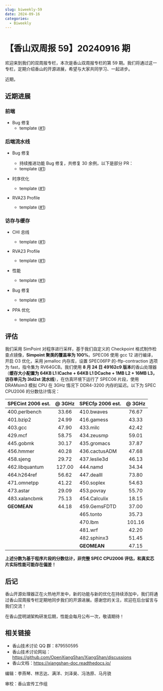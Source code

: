 ```yaml
---
slug: biweekly-59
date: 2024-09-16
categories:
  - Biweekly
---
```

# 【香山双周报 59】20240916 期

欢迎来到我们的双周报专栏，本次是香山双周报专栏的第 59 期。我们将通过这一专栏，定期介绍香山的开源进展，希望与大家共同学习、一起进步。

近期，

<!-- more -->

## 近期进展

### 前端

- Bug 修复
    - template ([#1](https://github.com/OpenXiangShan/XiangShan/pull/1))

### 后端流水线

- Bug 修复
    - 持续推进功能 Bug 修复，共修复 30 余例，以下是部分 PR：
    - template ([#1](https://github.com/OpenXiangShan/XiangShan/pull/1))

- 时序优化
    - template ([#1](https://github.com/OpenXiangShan/XiangShan/pull/1))

- RVA23 Profile
    - template ([#1](https://github.com/OpenXiangShan/XiangShan/pull/1))

### 访存与缓存

- CHI 总线
    - template ([#1](https://github.com/OpenXiangShan/XiangShan/pull/1))

- RVA23 Profile
    - template ([#1](https://github.com/OpenXiangShan/XiangShan/pull/1))

- 性能
    - template ([#1](https://github.com/OpenXiangShan/XiangShan/pull/1))

- Bug 修复
    - template ([#1](https://github.com/OpenXiangShan/XiangShan/pull/1))


- PPA 优化
    - template ([#1](https://github.com/OpenXiangShan/XiangShan/pull/1))

## 评估

我们采用 SimPoint 对程序进行采样，基于我们自定义的 Checkpoint 格式制作检查点镜像，**Simpoint 聚类的覆盖率为 100%**。SPEC06 使用 gcc 12 进行编译，开启 O3 优化，采用 jemalloc 内存库，设置 SPEC06FP 的-ffp-contraction 选项为 fast，指令集为 RV64GCB。我们使用 **8 月 24 日 49162c9 版本**的香山处理器（**缓存大小配置为 64KB L1 ICache + 64KB L1 DCache + 1MB L2 + 16MB L3，访存单元为 3ld2st 流水线**），在仿真环境下运行了 SPEC06 片段，使用 DRAMsim3 模拟 CPU 在 3GHz 情况下 DDR4-3200 内存的延迟。以下为 SPEC CPU2006 的分数估计情况：

| SPECint 2006 est. | @ 3GHz | SPECfp 2006 est.  | @ 3GHz |
| :---------------- | :----: | :---------------- | :----: |
| 400.perlbench     | 33.66  | 410.bwaves        | 76.67  |
| 401.bzip2         | 24.99  | 416.gamess        | 43.33  |
| 403.gcc           | 47.90  | 433.milc          | 42.42  |
| 429.mcf           | 58.75  | 434.zeusmp        | 59.01  |
| 445.gobmk         | 30.17  | 435.gromacs       | 37.87  |
| 456.hmmer         | 40.28  | 436.cactusADM     | 47.68  |
| 458.sjeng         | 29.72  | 437.leslie3d      | 46.13  |
| 462.libquantum    | 127.00 | 444.namd          | 34.34  |
| 464.h264ref       | 56.62  | 447.dealII        | 73.80  |
| 471.omnetpp       | 41.22  | 450.soplex        | 54.63  |
| 473.astar         | 29.09  | 453.povray        | 55.70  |
| 483.xalancbmk     | 75.13  | 454.Calculix      | 18.15  |
| **GEOMEAN**       | 44.18  | 459.GemsFDTD      | 37.00  |
|                   |        | 465.tonto         | 35.73  |
|                   |        | 470.lbm           | 101.16 |
|                   |        | 481.wrf           | 42.20  |
|                   |        | 482.sphinx3       | 51.45  |
|                   |        | **GEOMEAN**       | 47.15  |

**上述分数为基于程序片段的分数估计，非完整 SPEC CPU2006 评估，和真实芯片实际性能可能存在偏差！**

## 后记

香山开源处理器正在火热地开发中，新的功能与新的优化在持续添加中，我们将通过香山双周报专栏定期地同步我们的开源进展。感谢您的关注，欢迎在后台留言与我们交流！

在香山昆明湖架构研发后期，性能会每月公布一次，敬请期待！

## 相关链接

* 香山技术讨论 QQ 群：879550595
* 香山技术讨论网站：https://github.com/OpenXiangShan/XiangShan/discussions
* 香山文档：https://xiangshan-doc.readthedocs.io/

编辑：李燕琴、林志达、满洋、刘泽昊、冯浩原、马月骁

审校：香山宣传工作组
